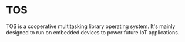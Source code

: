 # TOS

TOS is a cooperative multitasking library operating system. It's mainly designed to run on embedded devices to power future IoT applications. 